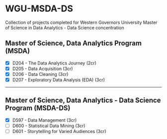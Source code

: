 # WGU-MSDA-DS
Collection of projects completed for Western Governors University Master of Science in Data Analytics - Data Science concentration

## Master of Science, Data Analytics Program (MSDA)
- [X] D204 - The Data Analytics Journey (2cr)
- [X] D205 - Data Acquisition (3cr)
- [X] D206 - Data Cleaning (3cr)
- [X] D207 - Exploratory Data Analysis (EDA) (3cr)

---

## Master of Science, Data Analytics - Data Science Program (MSDA-DS)
- [X] D597 - Data Management (3cr)
- [ ] D600 - Statistical Data Mining (3cr)
- [ ] D601 - Storytelling for Varied Audiences (3cr)
